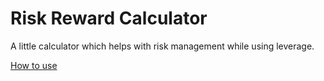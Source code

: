 # Risk Reward Calculator

A little calculator which helps with risk management while using leverage.

[How to use](https://www.youtube.com/watch?v=Ag3VWnXrevg)
